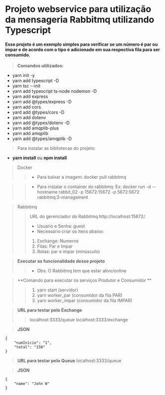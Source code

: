 # Projeto webservice para utilização da mensageria Rabbitmq utilizando Typescript
#### Esse projeto é um exemplo simples para verificar se um número é par ou impar e de acordo com o tipo é adicionado em sua respectiva fila para ser consumido.

> **Comandos utilizados:**

* yarn init -y
* yarn add typescript -D
* yarn tsc --init 
* yarn add typescript ts-node nodemon -D
* yarn add express
* yarn add @types/express -D
* yarn add cors
* yard add @types/cors -D
* yarn add dotenv
* yarn add @types/dotenv -D
* yarn add amqplib-plus
* yarn add amqplib
* yarn add @types/amqplib -D

> Para instalar as bibliotecas do projeto: 
* **yarn install** ou **npm install**

> Docker
>> * Para baixar a imagem:
docker pull rabbitmq

>> * Para instalar o container do rabbitmq: 
>> Ex: docker run -d --hostname rabbit_02 -p 15672:15672 -p 5672:5672 rabbitmq:3-management

> Rabbitmq
>> URL do gerenciador do Rabbitmq http://localhost:15672/.
>> * Usuario e Senha: guest
>> * Necessário criar os itens abaixo: 
>> 1. Exchange: Numeros 
>> 2. Filas: Par e Impar
>> 3. Rotas: par e impar (minúsculo) 

> **Executar as funcionalidade desse projeto**
>> * Obs: O Rabbitmq tem que estar ativo/online 

> **Comando para executar os serviços Produtor e Consumidor **
>> 1. yarn start (servidor)
>> 2. yarn worker_par (consumidor da fila PAR)
>> 3. yarn worker_impar (consumidor da fila IMPAR)

> **URL para testar pelo Exchange**
>> localhost:3333/queue
>> localhost:3333/exchange

> **JSON**
```
{
	"numInicio": "1",
	"total": "150"
}
```

> **URL para testar pelo Queue**
localhost:3333/queue

> **JSON**
```
{
	"name": "John W"
}
```

